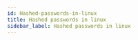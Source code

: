 ```yaml
---
id: Hashed-passwords-in-linux
title: Hashed passwords in linux
sidebar_label: Hashed passwords in linux
---
```



#
